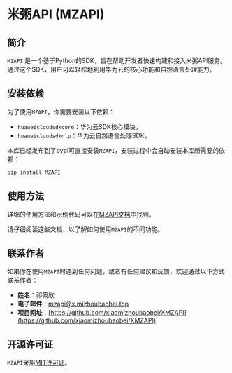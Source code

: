 # 米粥API (MZAPI)

## 简介

`MZAPI` 是一个基于Python的SDK，旨在帮助开发者快速构建和接入米粥API服务。通过这个SDK，用户可以轻松地利用华为云的核心功能和自然语言处理能力。

## 安装依赖

为了使用`MZAPI`，你需要安装以下依赖：

- `huaweicloudsdkcore`：华为云SDK核心模块。
- `huaweicloudsdknlp`：华为云自然语言处理SDK。

本库已经发布到了pypi可直接安装`MZAPI`，安装过程中会自动安装本库所需要的依赖：

```bash
pip install MZAPI
```

## 使用方法

详细的使用方法和示例代码可以在[MZAPI文档](https://github.com/xiaomizhoubaobei/XMZAPI)中找到。


请仔细阅读这些文档，以了解如何使用`MZAPI`的不同功能。

## 联系作者

如果你在使用`MZAPI`时遇到任何问题，或者有任何建议和反馈，欢迎通过以下方式联系作者：

- **姓名**：祁筱欣
- **电子邮件**：mzapi@x.mizhoubaobei.top
- **项目网址**：[https://github.com/xiaomizhoubaobei/XMZAPI](https://github.com/xiaomizhoubaobei/XMZAPI)
## 开源许可证

`MZAPI`采用[MIT许可证](LICENSE)。
